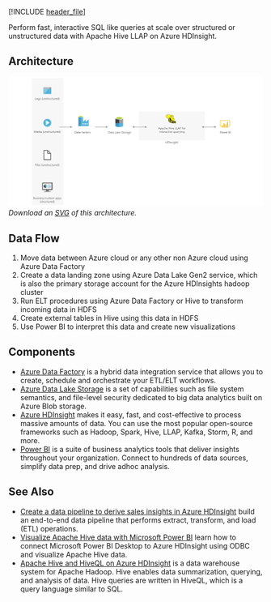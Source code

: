 


[!INCLUDE [header_file](../../../includes/sol-idea-header.md)]

Perform fast, interactive SQL like queries at scale over structured or unstructured data with Apache Hive LLAP on Azure HDInsight.

## Architecture

![Architecture Diagram](../media/interactive-querying-with-hdinsight.png)
*Download an [SVG](../media/interactive-querying-with-hdinsight.svg) of this architecture.*

## Data Flow

1. Move data between Azure cloud or any other non Azure cloud using Azure Data Factory  
1. Create a data landing zone using Azure Data Lake Gen2 service, which is also the primary storage account for the Azure HDInsights hadoop cluster
1. Run ELT procedures using Azure Data Factory or Hive to transform incoming data in HDFS
1. Create external tables in Hive using this data in HDFS
1. Use Power BI to interpret this data and create new visualizations

## Components

* [Azure Data Factory](/azure/data-factory/introduction) is a hybrid data integration service that allows you to create, schedule and orchestrate your ETL/ELT workflows.
* [Azure Data Lake Storage](/azure/storage/blobs/data-lake-storage-introduction) is a set of capabilities such as file system semantics, and file-level security dedicated to big data analytics built on Azure Blob storage.
* [Azure HDInsight](/azure/hdinsight/hdinsight-overview) makes it easy, fast, and cost-effective to process massive amounts of data. You can use the most popular open-source frameworks such as Hadoop, Spark, Hive, LLAP, Kafka, Storm, R, and more.
* [Power BI](/power-bi/fundamentals/power-bi-overview) is a suite of business analytics tools that deliver insights throughout your organization. Connect to hundreds of data sources, simplify data prep, and drive adhoc analysis. 

## See Also

* [Create a data pipeline to derive sales insights in Azure HDInsight](/azure/hdinsight/hdinsight-sales-insights-etl) build an end-to-end data pipeline that performs extract, transform, and load (ETL) operations.
* [Visualize Apache Hive data with Microsoft Power BI](/azure/hdinsight/hadoop/apache-hadoop-connect-hive-power-bi) learn how to connect Microsoft Power BI Desktop to Azure HDInsight using ODBC and visualize Apache Hive data.
* [Apache Hive and HiveQL on Azure HDInsight](/azure/hdinsight/hadoop/hdinsight-use-hive) is a data warehouse system for Apache Hadoop. Hive enables data summarization, querying, and analysis of data. Hive queries are written in HiveQL, which is a query language similar to SQL.
